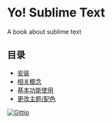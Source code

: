 # Yo! Sublime Text
A book about sublime text

## 目录

* [安装](https://github.com/lisposter/yo-sublime-text/blob/master/manuscript/chapter1.md)
* [相关概念](https://github.com/lisposter/yo-sublime-text/blob/master/manuscript/chapter2.md)
* [基本功能使用](https://github.com/lisposter/yo-sublime-text/blob/master/manuscript/chapter3.md)
* [更改主题/配色](https://github.com/lisposter/yo-sublime-text/blob/master/manuscript/chapter4.md)

[![Gittip][gittip-image]][gittip-url]

[gittip-image]: https://img.shields.io/gittip/lisposter.svg?style=flat
[gittip-url]: https://www.gittip.com/lisposter/
